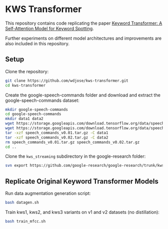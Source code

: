 # KWS Transformer

This repository contains code replicating the paper [Keyword Transformer: A Self-Attention Model for Keyword Spotting](https://arxiv.org/abs/2104.00769). 

Further experiments on different model architectures and improvements are also included in this repository. 

## Setup

Clone the repository: 
```bash
git clone https://github.com/wdjose/kws-transformer.git
cd kws-transformer
```

Create the google-speech-commands folder and download and extract the google-speech-commands dataset:
```bash
mkdir google-speech-commands
cd google-speech-commands
mkdir data1 data2
wget https://storage.googleapis.com/download.tensorflow.org/data/speech_commands_v0.01.tar.gz
wget https://storage.googleapis.com/download.tensorflow.org/data/speech_commands_v0.02.tar.gz
tar -xzf speech_commands_v0.01.tar.gz -C data1
tar -xzf speech_commands_v0.02.tar.gz -C data2
rm speech_commands_v0.01.tar.gz speech_commands_v0.02.tar.gz
cd ..
```

Clone the `kws_streaming` subdirectory in the google-research folder: 
```bash
svn export https://github.com/google-research/google-research/trunk/kws_streaming
```

## Replicate Original Keyword Transformer Models

Run data augmentation generation script: 
```bash
bash datagen.sh
```

Train kws1, kws2, and kws3 variants on v1 and v2 datasets (no distillation): 
```bash
bash train_mfcc.sh
```
